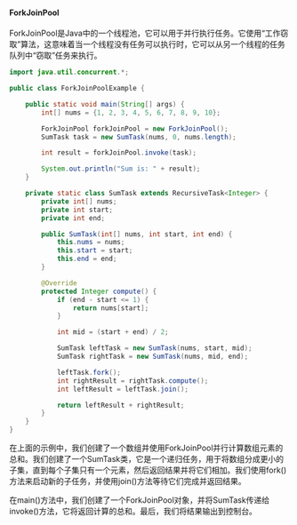#### ForkJoinPool

ForkJoinPool是Java中的一个线程池，它可以用于并行执行任务。它使用“工作窃取”算法，这意味着当一个线程没有任务可以执行时，它可以从另一个线程的任务队列中“窃取”任务来执行。

```java
import java.util.concurrent.*;

public class ForkJoinPoolExample {

    public static void main(String[] args) {
        int[] nums = {1, 2, 3, 4, 5, 6, 7, 8, 9, 10};

        ForkJoinPool forkJoinPool = new ForkJoinPool();
        SumTask task = new SumTask(nums, 0, nums.length);

        int result = forkJoinPool.invoke(task);

        System.out.println("Sum is: " + result);
    }

    private static class SumTask extends RecursiveTask<Integer> {
        private int[] nums;
        private int start;
        private int end;

        public SumTask(int[] nums, int start, int end) {
            this.nums = nums;
            this.start = start;
            this.end = end;
        }

        @Override
        protected Integer compute() {
            if (end - start <= 1) {
                return nums[start];
            }

            int mid = (start + end) / 2;

            SumTask leftTask = new SumTask(nums, start, mid);
            SumTask rightTask = new SumTask(nums, mid, end);

            leftTask.fork();
            int rightResult = rightTask.compute();
            int leftResult = leftTask.join();

            return leftResult + rightResult;
        }
    }
}

```

在上面的示例中，我们创建了一个数组并使用ForkJoinPool并行计算数组元素的总和。我们创建了一个SumTask类，它是一个递归任务，用于将数组分成更小的子集，直到每个子集只有一个元素，然后返回结果并将它们相加。我们使用fork()方法来启动新的子任务，并使用join()方法等待它们完成并返回结果。

在main()方法中，我们创建了一个ForkJoinPool对象，并将SumTask传递给invoke()方法，它将返回计算的总和。最后，我们将结果输出到控制台。
